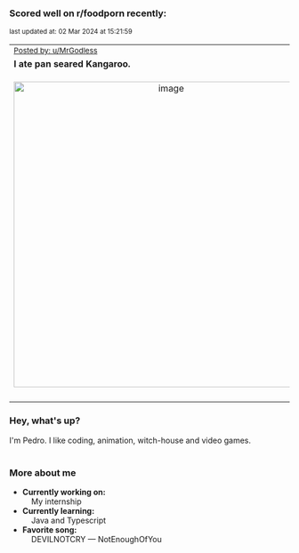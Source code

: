 ### Scored well on r/foodporn recently:

<p align="left"><sub>last updated at: 02 Mar 2024 at 15:21:59</sub></p>

|   |
| --- |
| <sub>[Posted by: u/MrGodless][source]</sub> |
| **I ate pan seared Kangaroo.** | 
|<p align="center"> <img alt="image" src="https://i.redd.it/0jjaar7j5jlc1.jpeg" width="550" /> </p>|
|   |

### Hey, what's up?

I'm Pedro. I like coding, animation, witch-house and video games.<br><br>

### More about me
- **Currently working on:**  
&nbsp;&nbsp;&nbsp;&nbsp;My internship
- **Currently learning:**  
&nbsp;&nbsp;&nbsp;&nbsp;Java and Typescript
- **Favorite song:**  
&nbsp;&nbsp;&nbsp;&nbsp;DEVILNOTCRY — NotEnoughOfYou<br><br>

  



  
  
  
[linkedin]: https://linkedin.com/in/pedro-h-r-gomes-8a487b14a/
[gmail]: mailto:pilique11@gmail.com
[source]: https://reddit.com/r/FoodPorn/comments/1b30v6u/i_ate_pan_seared_kangaroo/
[redditAPI]: https://www.reddit.com/dev/api/